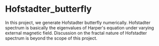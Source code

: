 # Hofstadter_butterfly

In this project, we generate Hofstadter butterfly numerically. Hofstadter spectrum is basically the eigenvalues of Harper's equation under varying external magnetic field. Discussion on the fractal nature of Hofstadter spectrum is beyond the scope of this project.  

